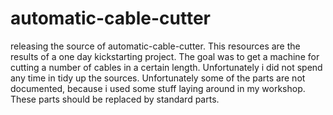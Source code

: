 # automatic-cable-cutter

releasing the source of automatic-cable-cutter. This resources are the results of a one day kickstarting project. The goal was to get a machine for cutting a number of cables in a certain length. 
Unfortunately i did not spend any time in tidy up the sources. 
Unfortunately some of the parts are not documented, because i used some stuff laying around in my workshop. These parts should be replaced by standard parts.
